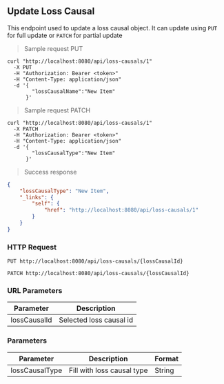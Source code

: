 ## Update Loss Causal

This endpoint used to update a loss causal object. It can update using <code>PUT</code> for full update or <code>PATCH</code> for partial update

> Sample request PUT

```shell
curl "http://localhost:8080/api/loss-causals/1"
  -X PUT
  -H "Authorization: Bearer <token>"
  -H "Content-Type: application/json"
  -d '{
        "lossCausalName":"New Item"
      }'
```

> Sample request PATCH

```shell
curl "http://localhost:8080/api/loss-causals/1"
  -X PATCH
  -H "Authorization: Bearer <token>"
  -H "Content-Type: application/json"
  -d '{
        "lossCausalType":"New Item"
      }'
```

> Success response

```json
{
    "lossCausalType": "New Item",
    "_links": {
        "self": {
            "href": "http://localhost:8080/api/loss-causals/1"
        }
    }
}
```

### HTTP Request

`PUT http://localhost:8080/api/loss-causals/{lossCausalId}`

`PATCH http://localhost:8080/api/loss-causals/{lossCausalId}`

### URL Parameters

Parameter | Description
--------- | -----------
lossCausalId | Selected loss causal id

### Parameters

Parameter | Description | Format 
--------- | ----------- | ------ 
lossCausalType | Fill with loss causal type | String
